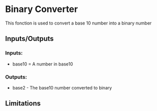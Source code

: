 # Binary Converter
This fonction is used to convert a base 10 number into a binary number
## Inputs/Outputs
### Inputs:
- base10 = A number in base10
### Outputs:
- base2 - The base10 number converted to binary
## Limitations
